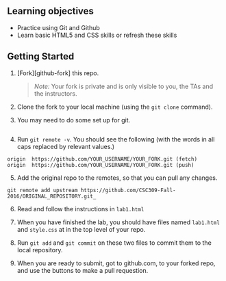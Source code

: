 ## Learning objectives

 * Practice using Git and Github
 * Learn basic HTML5 and CSS skills or refresh these skills

## Getting Started

 1. [Fork][github-fork] this repo.

     > _Note:_ Your fork is private and is only visible to you, the TAs and the instructors.

 2. Clone the fork to your local machine (using the `git clone` command).
 
 3. You may need to do some set up for git.

```git config --global user.email "your_email@example.com"
```

 4. Run `git remote -v`.  You should see the following (with the words in all caps replaced by relevant values.)
 ```  
 origin  https://github.com/YOUR_USERNAME/YOUR_FORK.git (fetch)
 origin  https://github.com/YOUR_USERNAME/YOUR_FORK.git (push)
 ```
 
 5. Add the original repo to the remotes, so that you can pull any changes.
 
 ```  
 git remote add upstream https://github.com/CSC309-Fall-2016/ORIGINAL_REPOSITORY.git_
 ```
 
 6. Read and follow the instructions in `lab1.html`
 
 7. When you have finished the lab, you should have files named `lab1.html` and `style.css` at in the top level of your repo.
 
 8. Run `git add` and `git commit` on these two files to commit them to the local repository.
 
 9. When you are ready to submit, got to github.com, to your forked repo, and use the buttons to make a pull requestion.